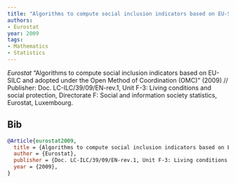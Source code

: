 ```yaml
---
title: "Algorithms to compute social inclusion indicators based on EU-SILC and adopted under the Open Method of Coordination (OMC)"
authors:
- Eurostat
year: 2009
tags:
- Mathematics
- Statistics
---
```


<i> Eurostat</i> <span title="">“Algorithms to compute social inclusion indicators based on EU-SILC and adopted under the Open Method of Coordination (OMC)”</span> (2009) // Publisher: Doc. LC-ILC/39/09/EN-rev.1, Unit F-3: Living conditions and social protection, Directorate F: Social and information society statistics, Eurostat, Luxembourg.

## Bib

```bib
@Article{eurostat2009,
  title = {Algorithms to compute social inclusion indicators based on EU-SILC and adopted under the Open Method of Coordination (OMC)},
  author = {Eurostat},
  publisher = {Doc. LC-ILC/39/09/EN-rev.1, Unit F-3: Living conditions and social protection, Directorate F: Social and information society statistics, Eurostat, Luxembourg},
  year = {2009},
}
```
